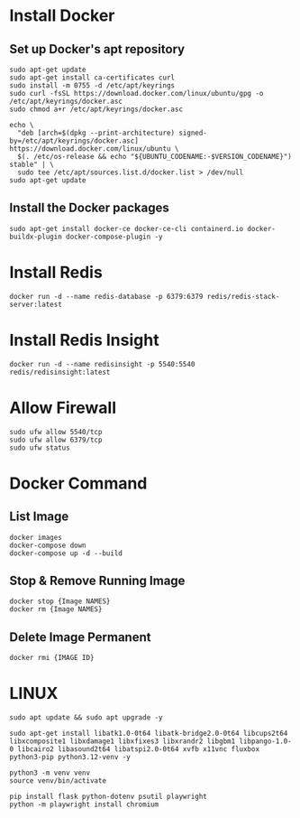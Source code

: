 

# Install Docker
## Set up Docker's apt repository
```
sudo apt-get update
sudo apt-get install ca-certificates curl
sudo install -m 0755 -d /etc/apt/keyrings
sudo curl -fsSL https://download.docker.com/linux/ubuntu/gpg -o /etc/apt/keyrings/docker.asc
sudo chmod a+r /etc/apt/keyrings/docker.asc

echo \
  "deb [arch=$(dpkg --print-architecture) signed-by=/etc/apt/keyrings/docker.asc] https://download.docker.com/linux/ubuntu \
  $(. /etc/os-release && echo "${UBUNTU_CODENAME:-$VERSION_CODENAME}") stable" | \
  sudo tee /etc/apt/sources.list.d/docker.list > /dev/null
sudo apt-get update
```
## Install the Docker packages
```
sudo apt-get install docker-ce docker-ce-cli containerd.io docker-buildx-plugin docker-compose-plugin -y
```

# Install Redis
```
docker run -d --name redis-database -p 6379:6379 redis/redis-stack-server:latest
```

# Install Redis Insight
```
docker run -d --name redisinsight -p 5540:5540 redis/redisinsight:latest
```
# Allow Firewall
```
sudo ufw allow 5540/tcp
sudo ufw allow 6379/tcp
sudo ufw status
```

# Docker Command
## List Image
```
docker images
docker-compose down
docker-compose up -d --build
```
## Stop & Remove Running Image
```
docker stop {Image NAMES}
docker rm {Image NAMES}
```
## Delete Image Permanent
```
docker rmi {IMAGE ID}
```


# LINUX
```
sudo apt update && sudo apt upgrade -y
```


```
sudo apt-get install libatk1.0-0t64 libatk-bridge2.0-0t64 libcups2t64 libxcomposite1 libxdamage1 libxfixes3 libxrandr2 libgbm1 libpango-1.0-0 libcairo2 libasound2t64 libatspi2.0-0t64 xvfb x11vnc fluxbox python3-pip python3.12-venv -y
```
```
python3 -m venv venv
source venv/bin/activate
```

```
pip install flask python-dotenv psutil playwright
python -m playwright install chromium
```

